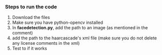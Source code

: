 ### Steps to run the code

1. Download the files
2. Make sure you have python-opencv installed
3. In **facedetection.py**, add the path to an image (as mentioned in the comment)
4. add the path to the haarcascade's xml file (make sure you do not delete any license comments in the xml)
5. Test to if it works 
